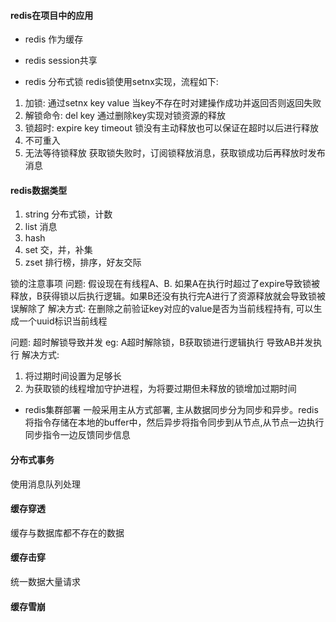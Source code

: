 #### redis在项目中的应用
- redis 作为缓存

- redis session共享

- redis 分布式锁
redis锁使用setnx实现，流程如下:
1. 加锁: 通过setnx key value  当key不存在时对建操作成功并返回否则返回失败
2. 解锁命令: del key  通过删除key实现对锁资源的释放
3. 锁超时: expire key timeout  锁没有主动释放也可以保证在超时以后进行释放
4. 不可重入
5. 无法等待锁释放  获取锁失败时，订阅锁释放消息，获取锁成功后再释放时发布消息

#### redis数据类型
1. string 分布式锁，计数
2. list 消息
3. hash 
4. set  交，并，补集
5. zset 排行榜，排序，好友交际

锁的注意事项
问题: 假设现在有线程A、B. 如果A在执行时超过了expire导致锁被释放，B获得锁以后执行逻辑。如果B还没有执行完A进行了资源释放就会导致锁被误解除了
解决方式: 在删除之前验证key对应的value是否为当前线程持有, 可以生成一个uuid标识当前线程

问题: 超时解锁导致并发 eg: A超时解除锁，B获取锁进行逻辑执行 导致AB并发执行
解决方式: 
1. 将过期时间设置为足够长
2. 为获取锁的线程增加守护进程，为将要过期但未释放的锁增加过期时间

- redis集群部署
一般采用主从方式部署, 主从数据同步分为同步和异步。redis将指令存储在本地的buffer中，然后异步将指令同步到从节点,从节点一边执行同步指令一边反馈同步信息

#### 分布式事务
使用消息队列处理

#### 缓存穿透
缓存与数据库都不存在的数据

#### 缓存击穿
统一数据大量请求

#### 缓存雪崩